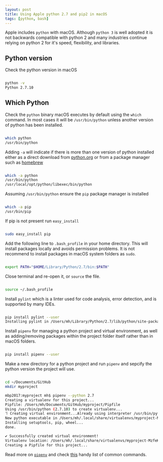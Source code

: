 ```yaml
---
layout: post
title: Using Apple python 2.7 and pip2 in macOS
tags: [python, bash]
---
```


Apple includes `python` with macOS. Although `python 3` is well adopted it is not backwards compatible with python 2 and many industries continue relying on python 2 for it's speed, flexibility, and libraries.

<!--more-->

## Python version

Check the python version in macOS

```bash

python -v
Python 2.7.10

```
## Which Python

Check the `python` binary macOS executes by default using the `which` command. In most cases it will be `/usr/bin/python` unless another version of python has been installed. 

```bash

which python
/usr/bin/python

```

Adding `-a` will indicate if there is more than one version of python installed either as a direct download from [python.org](http://www.python.org) or from a package manager such as [homebrew](gttp://brew.sh)

```bash

which -a python
/usr/bin/python
/usr/local/opt/python/libexec/bin/python

```

Assuming `/usr/bin/python` ensure the `pip` package manager is installed

```bash

which -a pip
/usr/bin/pip

```
If pip is not present run `easy_install`

```bash

sudo easy_install pip

```

Add the following line to `.bash_profile` in your home directory. This will install packages locally and avoids permission problems. It is not recommend to install packages in macOS system folders as `sudo`. 

```bash

export PATH="$HOME/Library/Python/2.7/bin:$PATH"

```
Close terminal and re-open it, or `source` the file.

```bash

source ~/.bash_profile

```

Install `pylint` which is a linter used for code analysis, error detection, and is supported by many IDEs. 

```bash

pip install pylint --user
Installing pylint in /Users/mh/Library/Python/2.7/lib/python/site-packages (1.9.3)

```

Install `pipenv` for managing a python project and virtual environment, as well as adding/removing packages within the project folder itself rather than in macOS folders.

```bash

pip install pipenv --user

```
Make a new directory for a python project and run `pipenv` and sepcify the python version the project will use.

```bash

cd ~/Documents/GitHub
mkdir myproject

mbp2017:myproject mh$ pipenv --python 2.7
Creating a virtualenv for this project...
Pipfile: /Users/mh/Documents/GitHub/myproject/Pipfile
Using /usr/bin/python (2.7.10) to create virtualenv...
⠹ Creating virtual environment...Already using interpreter /usr/bin/python
New python executable in /Users/mh/.local/share/virtualenvs/myproject-MzfeKDeP/bin/python
Installing setuptools, pip, wheel...
done.

✔ Successfully created virtual environment! 
Virtualenv location: /Users/mh/.local/share/virtualenvs/myproject-MzfeKDeP
Creating a Pipfile for this project...

```

Read more on [`pipenv`](https://pypi.org/project/pipenv/) and check [this](https://gist.github.com/bradtraversy/c70a93d6536ed63786c434707b898d55) handy list of common commands.
